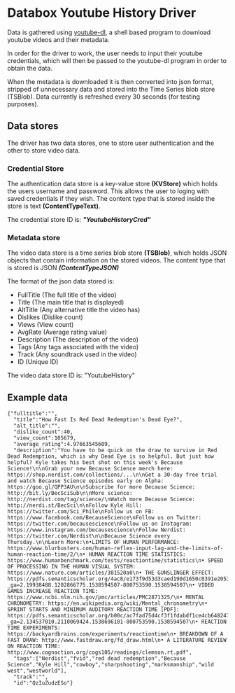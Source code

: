 # Databox Youtube History Driver


Data is gathered using [youtube-dl](https://github.com/rg3/youtube-dl/blob/master/README.md#readme), a shell based program to download youtube videos and their metadata.

In order for the driver to work, the user needs to input their youtube credentials, which will then be passed to the youtube-dl program in order to obtain the data.

When the metadata is downloaded it is then converted into json format, stripped of unnecessary data and stored into the Time Series blob store (TSBlob). 
Data currently is refreshed every 30 seconds (for testing purposes).

## Data stores
The driver has two data stores, one to store user authentication and the other to store video data.
### Credential Store
The authentication data store is a key-value store **(KVStore)** which holds the users username and password. This allows the user to loging with saved credentials if they wish. The content type that is stored inside the store is text **(ContentTypeText)**.

The credential store ID is: ***"YoutubeHistoryCred"***

### Metadata store
The video data store is a time series blob store **(TSBlob)**, which holds JSON objects that contain information on the stored videos. The content type that is stored is JSON ***(ContentTypeJSON)***

The format of the json data stored is:
- FullTitle     (The full title of the video)
- Title         (The main title that is displayed)
- AltTitle      (Any alternative title the video has)
- Dislikes      (Dislike count)
- Views         (View count)
- AvgRate       (Average rating value)
- Description   (The description of the video)
- Tags          (Any tags associated with the video)
- Track         (Any soundtrack used in the video)
- ID            (Unique ID)

The video data store ID is: "YoutubeHistory"

## Example data
```
{"fulltitle":"",
  "title":"How Fast Is Red Dead Redemption's Dead Eye?",
  "alt_title":"",
  "dislike_count":40,
  "view_count":105679,
  "average_rating":4.97663545609,
  "description":"You have to be quick on the draw to survive in Red Dead Redemption, which is why Dead Eye is so helpful. But just how helpful? Kyle takes his best shot on this week's Because Science!\n\nGrab your new Because Science merch here: https://shop.nerdist.com/collections/...\n\nGet a 30-day free trial and watch Because Science episodes early on Alpha: https://goo.gl/QPP3AU\n\nSubscribe for more Because Science: http://bit.ly/BecSciSub\n\nMore science: http://nerdist.com/tag/science/\nWatch more Because Science: http://nerdi.st/BecSci\n\nFollow Kyle Hill: https://twitter.com/Sci_Phile\nFollow us on FB: https://www.facebook.com/BecauseScience\nFollow us on Twitter: https://twitter.com/becausescience\nFollow us on Instagram: https://www.instagram.com/becausescience\nFollow Nerdist: https://twitter.com/Nerdist\n\nBecause Science every Thursday.\n\nLearn More:\n•LIMITS OF HUMAN PERFORMANCE: https://www.blurbusters.com/human-reflex-input-lag-and-the-limits-of-human-reaction-time/2/\n• HUMAN REACTION TIME STATISTICS: https://www.humanbenchmark.com/tests/reactiontime/statistics\n• SPEED OF PROCESSING IN THE HUMAN VISUAL SYSTEM: https://www.nature.com/articles/381520a0\n• THE GUNSLINGER EFFECT: https://pdfs.semanticscholar.org/4ac8/e173f9d53d3caed190d1650c0391e2053d79.pdf?_ga=2.19938488.1202866775.1538594507-800753590.1538594507\n• VIDEO GAMES INCREASE REACTION TIME: https://www.ncbi.nlm.nih.gov/pmc/articles/PMC2871325/\n• MENTAL CHRONOMETRY: https://en.wikipedia.org/wiki/Mental_chronometry\n• SPRINT STARTS AND MINIMUM AUDITORY REACTION TIME [PDF]: https://pdfs.semanticscholar.org/b00c/ac7fad75d4cf3f1fdabdf1ce4cb648247bb7.pdf?_ga=2.134537010.2110069424.1538696101-800753590.1538594507\n• REACTION TIME EXPERIMENTS: https://backyardbrains.com/experiments/reactiontime\n• BREAKDOWN OF A FAST DRAW: http://www.fastdraw.org/fd_draw.html\n• A LITERATURE REVIEW ON REACTION TIME: http://www.cognaction.org/cogs105/readings/clemson.rt.pdf",
  "tags":["Nerdist","fvid","red dead redemption","Because Science","Kyle Hill","cowboy","sharpshooting","marksmanship","wild west","westworld"],
  "track":"",
  "id":"QzIuZudzESo"}
```
